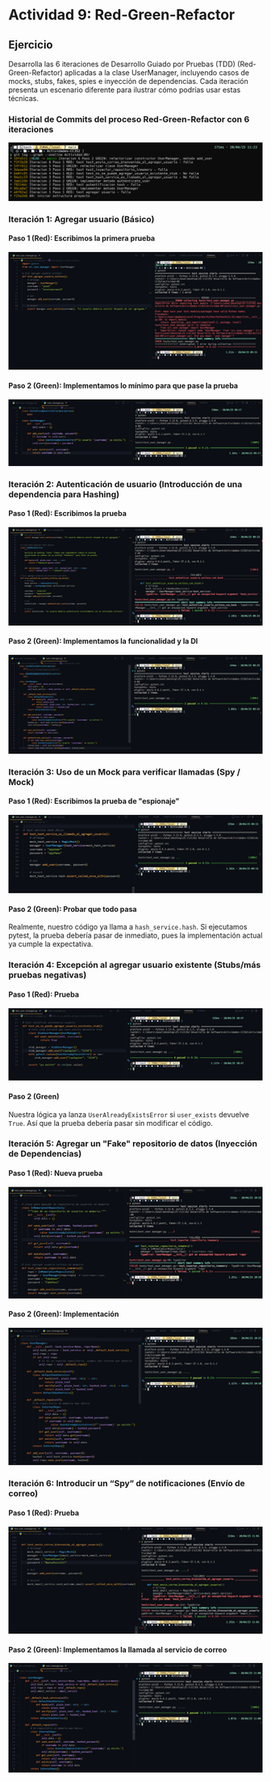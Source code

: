 
# **Actividad 9: Red-Green-Refactor**

## **Ejercicio**
Desarrolla las 6 iteraciones de Desarrollo Guiado por Pruebas (TDD) (Red-Green-Refactor) aplicadas a la clase UserManager, incluyendo casos de mocks, stubs, fakes, spies e inyección de dependencias. Cada iteración presenta un escenario diferente para ilustrar cómo podrías usar estas técnicas.

### **Historial de Commits del proceso Red-Green-Refactor con 6 iteraciones**

![](img/A9-git-log.png)

### **Iteración 1: Agregar usuario (Básico)**

#### **Paso 1 (Red): Escribimos la primera prueba**
![](img/A9-I1-RED.png)

#### **Paso 2 (Green): Implementamos lo mínimo para que pase la prueba**
![](img/A9-I1-GREEN.png)

### **Iteración 2: Autenticación de usuario (Introducción de una dependencia para Hashing)**

#### **Paso 1 (Red): Escribimos la prueba**
![](img/A9-I2-RED.png)

#### **Paso 2 (Green): Implementamos la funcionalidad y la DI**
![](img/A9-I2-GREEN.png)



### **Iteración 3: Uso de un Mock para verificar llamadas (Spy / Mock)**

#### **Paso 1 (Red): Escribimos la prueba de "espionaje"**
![](img/A9-I3-RED.png)

#### **Paso 2 (Green): Probar que todo pasa**
Realmente, nuestro código ya llama a `hash_service.hash`. Si ejecutamos pytest, la prueba debería pasar de inmediato, pues la implementación actual ya cumple la expectativa.



### **Iteración 4: Excepción al agregar usuario existente (Stubs/más pruebas negativas)**

#### **Paso 1 (Red): Prueba**
![](img/A9-I4-RED.png)

#### **Paso 2 (Green)**
Nuestra lógica ya lanza `UserAlreadyExistsError` si `user_exists` devuelve `True`. Así que la prueba debería pasar sin modificar el código.



### **Iteración 5: Agregar un "Fake" repositorio de datos (Inyección de Dependencias)**

#### **Paso 1 (Red): Nueva prueba**
![](img/A9-I5-RED.png)

#### **Paso 2 (Green): Implementación**
![](img/A9-I5-GREEN.png)


### **Iteración 6: Introducir un “Spy” de notificaciones (Envío de correo)**

#### **Paso 1 (Red): Prueba**
![](img/A9-I6-RED.png)

#### **Paso 2 (Green): Implementamos la llamada al servicio de correo**
![](img/A9-I6-GREEN.png)

